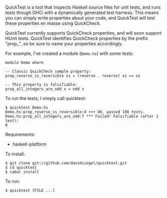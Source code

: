 QuickTest is a tool that inspects Haskell source files for unit tests, and runs tests though GHCi with a dynamically generated test harness. This means you can simply write properties about your code, and QuickTest will test these properties en masse using QuickCheck.

QuickTest currently supports QuickCheck properties, and will soon support HUnit tests. QuickTest identifies QuickCheck properties by the prefix "prop_", so be sure to name your properties accordingly.

For example, I've created a module (`Demo.hs`) with some tests:

    module Demo where
    
    -- Classic QuickCheck sample property:
    prop_reverse_is_reversible xs = (reverse . reverse) xs == xs
    
    -- This property is falsifiable:
    prop_all_integers_are_odd x = odd x

To run the tests, I simply call quicktest:

    $ quicktest Demo.hs 
    Demo.hs:prop_reverse_is_reversible:4 +++ OK, passed 100 tests.
    Demo.hs:prop_all_integers_are_odd:7 *** Failed! Falsifiable (after 1 test):  
    0

Requirements:

 * haskell-platform

To install:

    $ git clone git://github.com/davidsiegel/quicktest.git
    $ cd quicktest
    $ cabal install

To run:

    $ quicktest [FILE ...]

